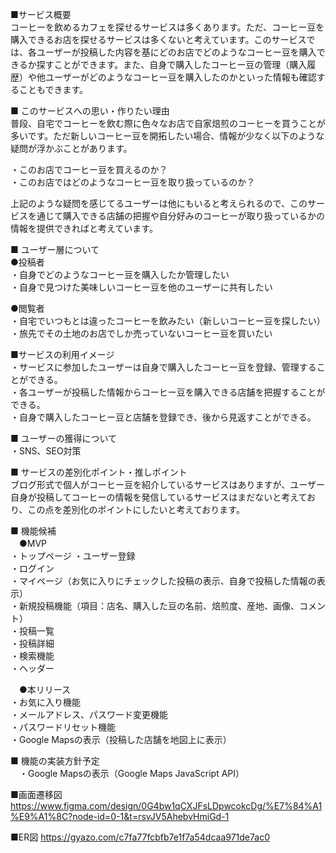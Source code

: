 ■サービス概要  
コーヒーを飲めるカフェを探せるサービスは多くあります。ただ、コーヒー豆を購入できるお店を探せるサービスは多くないと考えています。このサービスでは、各ユーザーが投稿した内容を基にどのお店でどのようなコーヒー豆を購入できるか探すことができます。また、自身で購入したコーヒー豆の管理（購入履歴）や他ユーザーがどのようなコーヒー豆を購入したのかといった情報も確認することもできます。  

■ このサービスへの思い・作りたい理由  
普段、自宅でコーヒーを飲む際に色々なお店で自家焙煎のコーヒーを買うことが多いです。ただ新しいコーヒー豆を開拓したい場合、情報が少なく以下のような疑問が浮かぶことがあります。  

  ・このお店でコーヒー豆を買えるのか？  
  ・このお店ではどのようなコーヒー豆を取り扱っているのか？  

上記のような疑問を感じてるユーザーは他にもいると考えられるので、このサービスを通じて購入できる店舗の把握や自分好みのコーヒーが取り扱っているかの情報を提供できればと考えています。  

■ ユーザー層について  
  ●投稿者  
    ・自身でどのようなコーヒー豆を購入したか管理したい  
    ・自身で見つけた美味しいコーヒー豆を他のユーザーに共有したい  

  ●閲覧者  
    ・自宅でいつもとは違ったコーヒーを飲みたい（新しいコーヒー豆を探したい）  
    ・旅先でその土地のお店でしか売っていないコーヒー豆を買いたい  

■サービスの利用イメージ  
  ・サービスに参加したユーザーは自身で購入したコーヒー豆を登録、管理することができる。  
  ・各ユーザーが投稿した情報からコーヒー豆を購入できる店舗を把握することができる。  
  ・自身で購入したコーヒー豆と店舗を登録でき、後から見返すことができる。  

■ ユーザーの獲得について  
  ・SNS、SEO対策  

■ サービスの差別化ポイント・推しポイント  
ブログ形式で個人がコーヒー豆を紹介しているサービスはありますが、ユーザー自身が投稿してコーヒーの情報を発信しているサービスはまだないと考えており、この点を差別化のポイントにしたいと考えております。  

■ 機能候補  
　●MVP  
    ・トップページ
    ・ユーザー登録  
    ・ログイン  
    ・マイページ（お気に入りにチェックした投稿の表示、自身で投稿した情報の表示）  
    ・新規投稿機能（項目：店名、購入した豆の名前、焙煎度、産地、画像、コメント）  
    ・投稿一覧  
    ・投稿詳細  
    ・検索機能  
    ・ヘッダー  

　●本リリース  
    ・お気に入り機能  
    ・メールアドレス、パスワード変更機能  
    ・パスワードリセット機能  
    ・Google Mapsの表示（投稿した店舗を地図上に表示）  

■ 機能の実装方針予定  
　・Google Mapsの表示（Google Maps JavaScript API）  

■画面遷移図 https://www.figma.com/design/0G4bw1qCXJFsLDpwcokcDg/%E7%84%A1%E9%A1%8C?node-id=0-1&t=rsvJV5AhebvHmiGd-1  

■ER図 https://gyazo.com/c7fa77fcbfb7e1f7a54dcaa971de7ac0  